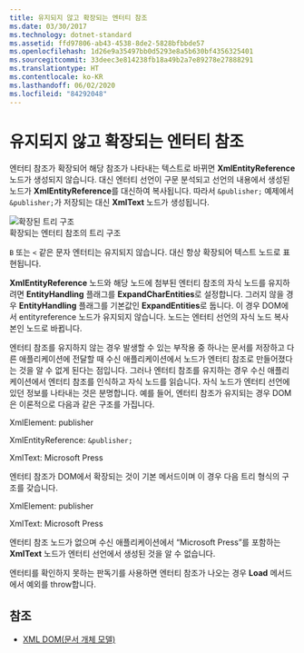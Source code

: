 ```yaml
---
title: 유지되지 않고 확장되는 엔터티 참조
ms.date: 03/30/2017
ms.technology: dotnet-standard
ms.assetid: ffd97806-ab43-4538-8de2-5828bfbbde57
ms.openlocfilehash: 1d26e9a35497bb0d5293e8a5b630bf4356325401
ms.sourcegitcommit: 33deec3e814238fb18a49b2a7e89278e27888291
ms.translationtype: HT
ms.contentlocale: ko-KR
ms.lasthandoff: 06/02/2020
ms.locfileid: "84292048"
---
```

# <a name="entity-references-are-expanded-and-not-preserved"></a>유지되지 않고 확장되는 엔터티 참조
엔터티 참조가 확장되어 해당 참조가 나타내는 텍스트로 바뀌면 **XmlEntityReference** 노드가 생성되지 않습니다. 대신 엔터티 선언이 구문 분석되고 선언의 내용에서 생성된 노드가 **XmlEntityReference**를 대신하여 복사됩니다. 따라서 `&publisher;` 예제에서 `&publisher;`가 저장되는 대신 **XmlText** 노드가 생성됩니다.  
  
 ![확장된 트리 구조](media/xmlentityref-expanded-nodes.gif "xmlentityref_expanded_nodes")  
확장되는 엔터티 참조의 트리 구조  
  
 `B` 또는 `<` 같은 문자 엔터티는 유지되지 않습니다. 대신 항상 확장되어 텍스트 노드로 표현됩니다.  
  
 **XmlEntityReference** 노드와 해당 노드에 첨부된 엔터티 참조의 자식 노드를 유지하려면 **EntityHandling** 플래그를 **ExpandCharEntities**로 설정합니다. 그러지 않을 경우 **EntityHandling** 플래그를 기본값인 **ExpandEntities**로 둡니다. 이 경우 DOM에서 entityreference 노드가 유지되지 않습니다. 노드는 엔터티 선언의 자식 노드 복사본인 노드로 바뀝니다.  
  
 엔터티 참조를 유지하지 않는 경우 발생할 수 있는 부작용 중 하나는 문서를 저장하고 다른 애플리케이션에 전달할 때 수신 애플리케이션에서 노드가 엔터티 참조로 만들어졌다는 것을 알 수 없게 된다는 점입니다. 그러나 엔터티 참조를 유지하는 경우 수신 애플리케이션에서 엔터티 참조를 인식하고 자식 노드를 읽습니다. 자식 노드가 엔터티 선언에 있던 정보를 나타내는 것은 분명합니다. 예를 들어, 엔터티 참조가 유지되는 경우 DOM은 이론적으로 다음과 같은 구조를 가집니다.  
  
 XmlElement: publisher  
  
 XmlEntityReference: `&publisher;`  
  
 XmlText: Microsoft Press  
  
 엔터티 참조가 DOM에서 확장되는 것이 기본 메서드이며 이 경우 다음 트리 형식의 구조를 갖습니다.  
  
 XmlElement: publisher  
  
 XmlText: Microsoft Press  
  
 엔터티 참조 노드가 없으며 수신 애플리케이션에서 “Microsoft Press”를 포함하는 **XmlText** 노드가 엔터티 선언에서 생성된 것을 알 수 없습니다.  
  
 엔터티를 확인하지 못하는 판독기를 사용하면 엔터티 참조가 나오는 경우 **Load** 메서드에서 예외를 throw합니다.  
  
## <a name="see-also"></a>참조

- [XML DOM(문서 개체 모델)](xml-document-object-model-dom.md)
